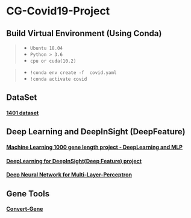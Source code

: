 # CG-Covid19-Project
## Build Virtual Environment (Using Conda)
>* `Ubuntu 18.04`
>* `Python > 3.6`
>* `cpu or cuda(10.2)`

>* `!conda env create -f  covid.yaml`
>* `!conda activate covid`

## DataSet
#### <a href='https://MyQNAP.quickconnect.to/d/s/p0i7nqDHw2vNssB4QI8cRnaDSgUVvpNW/H6lok3r4Cz3gbSqMFC8yKoke1y5TrpXz-bbxgKbZQlQk'> 1401 dataset</a>


## Deep Learning and DeepInSight (DeepFeature)
#### <a href='https://github.com/IlikeBB/CG-Covid19-Project/tree/main/ml(1000)_gene_experiment'> Machine Learning 1000 gene length project - DeepLearning and MLP</a>
#### <a href='https://github.com/IlikeBB/CG-Covid19-Project/tree/main/deeplearning_gene_eperiment'>DeepLearning for DeepInSight(Deep Feature) project</a>
#### <a href='https://github.com/IlikeBB/CG-Covid19-Project/tree/main/mlp_gene_experiment'>Deep Neural Network for Multi-Layer-Perceptron</a>

## Gene Tools
#### <a href='https://github.com/IlikeBB/Convert-Gene'> Convert-Gene</a>
